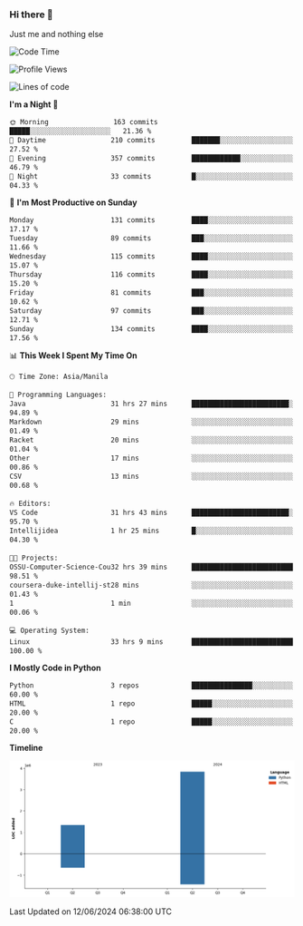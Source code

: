 ### Hi there 👋

Just me and nothing else


<!--START_SECTION:waka-->
![Code Time](http://img.shields.io/badge/Code%20Time-374%20hrs%2025%20mins-blue)

![Profile Views](http://img.shields.io/badge/Profile%20Views-22-blue)

![Lines of code](https://img.shields.io/badge/From%20Hello%20World%20I%27ve%20Written-5.2%20million%20lines%20of%20code-blue)

**I'm a Night 🦉** 

```text
🌞 Morning                163 commits         █████░░░░░░░░░░░░░░░░░░░░   21.36 % 
🌆 Daytime                210 commits         ███████░░░░░░░░░░░░░░░░░░   27.52 % 
🌃 Evening                357 commits         ████████████░░░░░░░░░░░░░   46.79 % 
🌙 Night                  33 commits          █░░░░░░░░░░░░░░░░░░░░░░░░   04.33 % 
```
📅 **I'm Most Productive on Sunday** 

```text
Monday                   131 commits         ████░░░░░░░░░░░░░░░░░░░░░   17.17 % 
Tuesday                  89 commits          ███░░░░░░░░░░░░░░░░░░░░░░   11.66 % 
Wednesday                115 commits         ████░░░░░░░░░░░░░░░░░░░░░   15.07 % 
Thursday                 116 commits         ████░░░░░░░░░░░░░░░░░░░░░   15.20 % 
Friday                   81 commits          ███░░░░░░░░░░░░░░░░░░░░░░   10.62 % 
Saturday                 97 commits          ███░░░░░░░░░░░░░░░░░░░░░░   12.71 % 
Sunday                   134 commits         ████░░░░░░░░░░░░░░░░░░░░░   17.56 % 
```


📊 **This Week I Spent My Time On** 

```text
🕑︎ Time Zone: Asia/Manila

💬 Programming Languages: 
Java                     31 hrs 27 mins      ████████████████████████░   94.89 % 
Markdown                 29 mins             ░░░░░░░░░░░░░░░░░░░░░░░░░   01.49 % 
Racket                   20 mins             ░░░░░░░░░░░░░░░░░░░░░░░░░   01.04 % 
Other                    17 mins             ░░░░░░░░░░░░░░░░░░░░░░░░░   00.86 % 
CSV                      13 mins             ░░░░░░░░░░░░░░░░░░░░░░░░░   00.68 % 

🔥 Editors: 
VS Code                  31 hrs 43 mins      ████████████████████████░   95.70 % 
Intellijidea             1 hr 25 mins        █░░░░░░░░░░░░░░░░░░░░░░░░   04.30 % 

🐱‍💻 Projects: 
OSSU-Computer-Science-Cou32 hrs 39 mins      █████████████████████████   98.51 % 
coursera-duke-intellij-st28 mins             ░░░░░░░░░░░░░░░░░░░░░░░░░   01.43 % 
1                        1 min               ░░░░░░░░░░░░░░░░░░░░░░░░░   00.06 % 

💻 Operating System: 
Linux                    33 hrs 9 mins       █████████████████████████   100.00 % 
```

**I Mostly Code in Python** 

```text
Python                   3 repos             ███████████████░░░░░░░░░░   60.00 % 
HTML                     1 repo              █████░░░░░░░░░░░░░░░░░░░░   20.00 % 
C                        1 repo              █████░░░░░░░░░░░░░░░░░░░░   20.00 % 
```



**Timeline**

![Lines of Code chart](https://raw.githubusercontent.com/brutist/brutist/main/assets/bar_graph.png)


 Last Updated on 12/06/2024 06:38:00 UTC
<!--END_SECTION:waka-->
